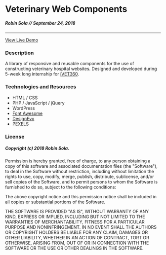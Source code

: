 # Veterinary Web Components
##### Robin Sola // September 24, 2018
---

[View Live Demo](http://vetcomponents.blogdrop.eu/)

### Description
 A library of responsive and reusable components for the use of constructing veterinary hospital websites. Designed and developed during 5-week long internship for [iVET360](https://ivet360.com/).


### Technologies and Resources
* HTML / CSS
* PHP / JavaScript / jQuery
* WordPress
* [Font Awesome](https://fontawesome.com/)
* [DesignEvo](https://www.designevo.com/)
* [PEXELS](https://www.pexels.com/)

### License
##### Copyright (c) 2018 Robin Sola.
Permission is hereby granted, free of charge, to any person obtaining a copy of this software and associated documentation files (the "Software"), to deal in the Software without restriction, including without limitation the rights to use, copy, modify, merge, publish, distribute, sublicense, and/or sell copies of the Software, and to permit persons to whom the Software is furnished to do so, subject to the following conditions:

The above copyright notice and this permission notice shall be included in all copies or substantial portions of the Software.

THE SOFTWARE IS PROVIDED "AS IS", WITHOUT WARRANTY OF ANY KIND, EXPRESS OR IMPLIED, INCLUDING BUT NOT LIMITED TO THE WARRANTIES OF MERCHANTABILITY, FITNESS FOR A PARTICULAR PURPOSE AND NONINFRINGEMENT. IN NO EVENT SHALL THE AUTHORS OR COPYRIGHT HOLDERS BE LIABLE FOR ANY CLAIM, DAMAGES OR OTHER LIABILITY, WHETHER IN AN ACTION OF CONTRACT, TORT OR OTHERWISE, ARISING FROM, OUT OF OR IN CONNECTION WITH THE SOFTWARE OR THE USE OR OTHER DEALINGS IN THE SOFTWARE.
